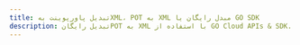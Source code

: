---title: تبدیل پاورپوینت بهXML، POT به XML مبدل رایگان یا GO SDKdescription: تبدیل رایگانPOT به XML با استفاده از GO Cloud APIs & SDK. همچنین اسناد Microsoft PowerPoint را در Cloud ایجاد، ویرایش و رندر کنید.---